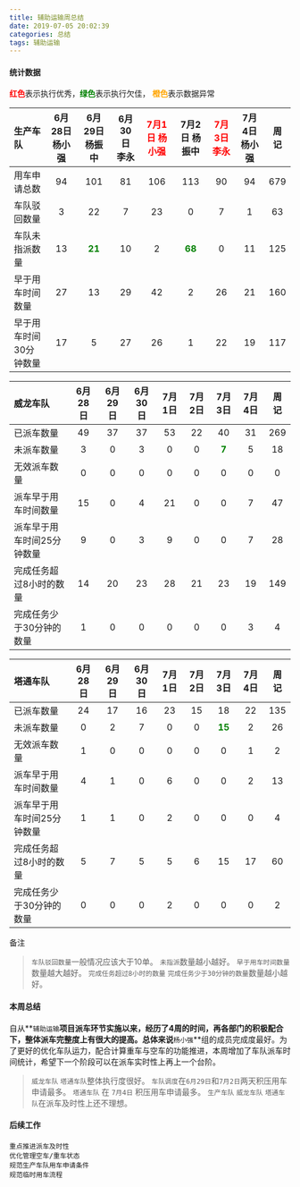 ```yaml
---
title: 辅助运输周总结
date: 2019-07-05 20:02:39
categories: 总结
tags: 辅助运输
---
```


#### 统计数据
<font color="red">**红色**</font>表示执行优秀，<font color="green">**绿色**</font>表示执行欠佳， <font color="orange">**橙色**</font>表示数据异常

| 生产车队 | 6月28日 杨小强 | 6月29日 杨振中 | 6月30日 李永 | <font color="red">7月1日 杨小强</font>|7月2日 杨振中 | <font color="red"> 7月3日 李永 </font> | 7月4日 杨小强 |周记|
| :------| :----: | :----: | :----: | :----: | :----: | :----: | :----: |  :----: | 
| 用车申请总数         | 94 | 101 | 81 | 106 | 113 | 90 | 94 | 679 |
| 车队驳回数量         | 3 | 22 | 7 | 23 | 0 | 7 | 1 | 63 |
| 车队未指派数量        | 13 | <font color="green">**21**</font> | 10 | 2 | <font color="green">**68**</font> | 0 | 11 | 125 |
| 早于用车时间数量      | 27 | 13 | 29 | 42 | 2 | 26 | 21 | 160 |
| 早于用车时间30分钟数量  | 17 | 5 | 27 | 26 | 1 | 22 | 19 | 117 |



| 威龙车队 |6月28日 | 6月29日 | 6月30日| 7月1日 | 7月2日 | 7月3日  | 7月4日 |周记|
| :------| :----: | :----: | :----: | :----: | :----: | :----: | :----: |  :----: | 
| 已派车数量    | 49 | 37 | 37 | 53 | 22 | 40 | 31 | 269 |
| 未派车数量   | 3 | 0 | 3 | 0 | 0 | <font color="green">**7**</font> | 5 | 18 |
| 无效派车数量  | 0 | 0 | 0 | 0 | 0 | 0 |  0 | 0 |
| 派车早于用车时间数量  | 15 | 0 | 4 | 21 | 0 | 0 | 7 | 47 |
| 派车早于用车时间25分钟数量  | 9 | 0 | 3 | 9 | 0 | 0 | 7 | 28 |
| 完成任务超过8小时的数量 | 14 | 20 | 23 | 28 | 21 | 23 | 19 | 149 |
| 完成任务少于30分钟的数量  | 1 | 0 | 0 | 0 | 0 | 0 | 3 | 4 |

| 塔通车队 | 6月28日 | 6月29日 | 6月30日| 7月1日 | 7月2日 | 7月3日  | 7月4日 |周记|
| :------| :----: | :----: | :----: | :----: | :----: | :----: | :----: |  :----: | 
| 已派车数量    | 24 | 17 | 16 | 23 | 15 | 18 | 22 | 135 |
| 未派车数量   | 0 | 2 | 7 | 0 | 0 | <font color="green">**15**</font> | 2 | 26 |
| 无效派车数量  | 1 | 0 | 0 | 0 | 0 | 0 |  1 | 2 |
| 派车早于用车时间数量  | 4 | 1 | 0 | 6 | 0 | 0 | 2 | 13 |
| 派车早于用车时间25分钟数量  | 1 | 1 | 0 | 2 | 0 | 0 | 0 | 4 |
| 完成任务超过8小时的数量 | 5 | 7 | 5 | 5 | 6 | 15 | 17 | 60 |
| 完成任务少于30分钟的数量  |  0 | 0 | 0 | 2 | 0 | 0 |  0 | 2 |

备注

> `车队驳回数量`一般情况应该大于10单。
> `未指派`数量越小越好。
> `早于用车时间数量`数量越大越好。
> `完成任务超过8小时的数量` `完成任务少于30分钟的数量`数量越小越好。


#### 本周总结
自从**`辅助运输`**项目派车环节实施以来，经历了4周的时间，再各部门的积极配合下，整体派车完整度上有很大的提高。总体来说**`杨小强`**组的成员完成度最好。为了更好的优化车队运力，配合计算重车与空车的功能推进，本周增加了车队派车时间统计，希望下一个阶段可以在派车实时性上再上一个台阶。

> `威龙车队` `塔通车队`整体执行度很好。
> `车队调度`在`6月29日`和`7月2日`两天积压用车申请最多。
> `塔通车队` 在 `7月4日` 积压用车申请最多。
> `生产车队` `威龙车队` `塔通车队`在派车及时性上还不理想。

#### 后续工作

```
重点推进派车及时性
优化管理空车/重车状态
规范生产车队用车申请条件
规范临时用车流程
```


